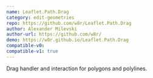 ```yaml
---
name: Leaflet.Path.Drag
category: edit-geometries
repo: https://github.com/w8r/Leaflet.Path.Drag
author: Alexander Milevski
author-url: https://github.com/w8r/
demo: https://w8r.github.io/Leaflet.Path.Drag
compatible-v0:
compatible-v1: true
---
```


Drag handler and interaction for polygons and polylines.
